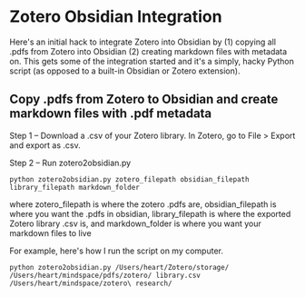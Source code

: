 # Zotero Obsidian Integration

Here's an initial hack to integrate Zotero into Obsidian by (1) copying all .pdfs from Zotero into Obsidian (2) creating markdown files with metadata on. This gets some of the integration started and it's a simply, hacky Python script (as opposed to a built-in Obsidian or Zotero extension).

## Copy .pdfs from Zotero to Obsidian and create markdown files with .pdf metadata

Step 1 – Download a .csv of your Zotero library. In Zotero, go to File > Export and export as .csv.

Step 2 – Run zotero2obsidian.py

`python zotero2obsidian.py zotero_filepath obsidian_filepath library_filepath markdown_folder`

where zotero_filepath is where the zotero .pdfs are, obsidian_filepath is where you want the .pdfs in obsidian, library_filepath is where the exported Zotero library .csv is, and markdown_folder is where you want your markdown files to live

For example, here's how I run the script on my computer.

`python zotero2obsidian.py /Users/heart/Zotero/storage/ /Users/heart/mindspace/pdfs/zotero/ library.csv /Users/heart/mindspace/zotero\ research/`

## 

